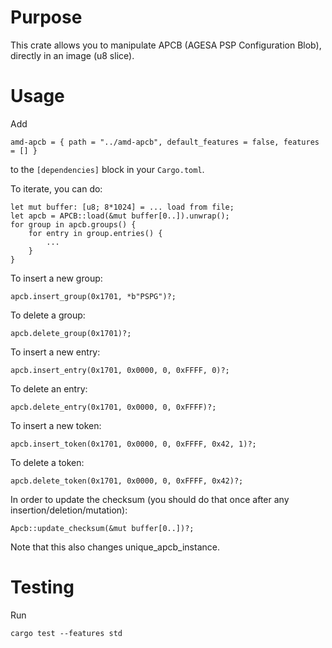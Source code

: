 # Purpose

This crate allows you to manipulate APCB (AGESA PSP Configuration Blob), directly in an image (u8 slice).

# Usage

Add

    amd-apcb = { path = "../amd-apcb", default_features = false, features = [] }

to the `[dependencies]` block in your `Cargo.toml`.

To iterate, you can do:

    let mut buffer: [u8; 8*1024] = ... load from file;
    let apcb = APCB::load(&mut buffer[0..]).unwrap();
    for group in apcb.groups() {
        for entry in group.entries() {
            ...
        }
    }

To insert a new group:

    apcb.insert_group(0x1701, *b"PSPG")?;

To delete a group:

    apcb.delete_group(0x1701)?;

To insert a new entry:

    apcb.insert_entry(0x1701, 0x0000, 0, 0xFFFF, 0)?;

To delete an entry:

    apcb.delete_entry(0x1701, 0x0000, 0, 0xFFFF)?;

To insert a new token:

    apcb.insert_token(0x1701, 0x0000, 0, 0xFFFF, 0x42, 1)?;

To delete a token:

    apcb.delete_token(0x1701, 0x0000, 0, 0xFFFF, 0x42)?;

In order to update the checksum (you should do that once after any insertion/deletion/mutation):

    Apcb::update_checksum(&mut buffer[0..])?;

Note that this also changes unique_apcb_instance.

# Testing

Run

    cargo test --features std
